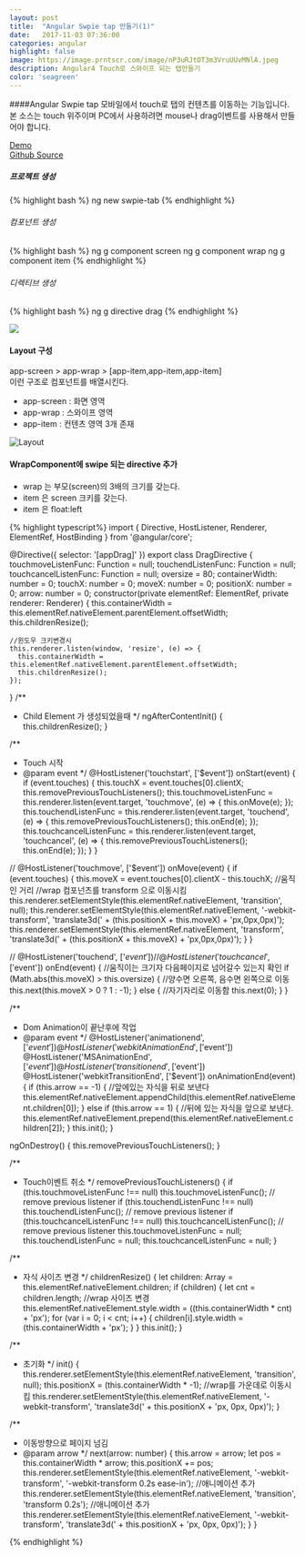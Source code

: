 ```yaml
---
layout: post
title:  "Angular Swpie tap 만들기(1)"
date:   2017-11-03 07:36:00
categories: angular
highlight: false
image: https://image.prntscr.com/image/nP3uRJtOT3m3VruUUvMNlA.jpeg
description: Angular4 Touch로 스와이프 되는 탭만들기 
color: 'seagreen'
---
```


####Angular Swpie tap
모바일에서 touch로 탭의 컨텐츠를 이동하는 기능입니다.  
본 소스는 touch 위주이며 PC에서 사용하려면 mouse나 drag이벤트를 사용해서 만들어야 합니다.  

[Demo](https://embed.plnkr.co/ykm8dl/)  
[Github Source](https://github.com/lomi525/swipe-tab)
 

##### 프로젝트 생성
{% highlight bash %}
ng new swpie-tab
{% endhighlight %}

###### 컴포넌트 생성
{% highlight bash %}
ng g component screen
ng g component wrap
ng g component item
{% endhighlight %}

###### 디렉티브 생성
{% highlight bash %}
ng g directive drag
{% endhighlight %}


![](https://image.prntscr.com/image/QpYXHt7aRSmYY2TRxNjK3A.jpeg)

#### Layout 구성
app-screen > app-wrap > [app-item,app-item,app-item]  
이런 구조로 컴포넌트를 배열시킨다.

- app-screen : 화면 영역
- app-wrap : 스와이프 영역 
- app-item : 컨텐츠 영역 3개 존재

![Layout](https://image.prntscr.com/image/oX-QzhbZTTKuZae0DzUS6A.jpeg)

#### WrapComponent에 swipe 되는 directive 추가
- wrap 는 부모(screen)의 3배의 크기를 갖는다.
- item 은 screen 크키를 갖는다.
- item 은 float:left

{% highlight typescript%}
 import { Directive, HostListener, Renderer, ElementRef, HostBinding } from '@angular/core';

@Directive({
  selector: '[appDrag]'
})
export class DragDirective {
  touchmoveListenFunc: Function = null;
  touchendListenFunc: Function = null;
  touchcancelListenFunc: Function = null;
  oversize = 80;
  containerWidth: number = 0;
  touchX: number = 0;
  moveX: number = 0;
  positionX: number = 0;
  arrow: number = 0;
  constructor(private elementRef: ElementRef, private renderer: Renderer) {
    this.containerWidth = this.elementRef.nativeElement.parentElement.offsetWidth;
    this.childrenResize();

    //윈도우 크키변경시
    this.renderer.listen(window, 'resize', (e) => {
      this.containerWidth = this.elementRef.nativeElement.parentElement.offsetWidth;
      this.childrenResize();
    });
  }
  /**
   * Child Element 가 생성되었을때 
   */
  ngAfterContentInit() {
    this.childrenResize();
  }

  /**
   * Touch  시작
   * @param event 
   */
  @HostListener('touchstart', ['$event'])
  onStart(event) {
    if (event.touches) {
      this.touchX = event.touches[0].clientX;
      this.removePreviousTouchListeners();
      this.touchmoveListenFunc = this.renderer.listen(event.target, 'touchmove', (e) => { this.onMove(e); });
      this.touchendListenFunc = this.renderer.listen(event.target, 'touchend', (e) => { this.removePreviousTouchListeners(); this.onEnd(e); });
      this.touchcancelListenFunc = this.renderer.listen(event.target, 'touchcancel', (e) => { this.removePreviousTouchListeners(); this.onEnd(e); });
    }
  }

  // @HostListener('touchmove', ['$event'])
  onMove(event) {
    if (event.touches) {
      this.moveX = event.touches[0].clientX - this.touchX;      //움직인 거리
      //wrap 컴포넌츠를 transform 으로 이동시킴
      this.renderer.setElementStyle(this.elementRef.nativeElement, 'transition', null);
      this.renderer.setElementStyle(this.elementRef.nativeElement, '-webkit-transform', 'translate3d(' + (this.positionX + this.moveX) + 'px,0px,0px)');
      this.renderer.setElementStyle(this.elementRef.nativeElement, 'transform', 'translate3d(' + (this.positionX + this.moveX) + 'px,0px,0px)');
    }
  }


  // @HostListener('touchend', ['$event'])     
  // @HostListener('touchcancel', ['$event']) 
  onEnd(event) {
          //움직이는 크기자 다음페이지로 넘어갈수 있는지 확인
    if (Math.abs(this.moveX) > this.oversize) {
            //양수면 오른쪽, 음수면 왼쪽으로 이동
      this.next(this.moveX > 0 ? 1 : -1);
    }
    else {
        //자기자리로 이동함
        this.next(0);
    }
  }


  /**
   * Dom Animation이 끝난후에 작업
   * @param event 
   */
  @HostListener('animationend', ['$event'])
  @HostListener('webkitAnimationEnd', ['$event'])
  @HostListener('MSAnimationEnd', ['$event'])
  @HostListener('transitionend', ['$event'])
  @HostListener('webkitTransitionEnd', ['$event'])
  onAnimationEnd(event) {
    if (this.arrow == -1) {
      //앞에있는 자식을 뒤로 보낸다
      this.elementRef.nativeElement.appendChild(this.elementRef.nativeElement.children[0]);
    } else if (this.arrow == 1) {
      //뒤에 있는 자식을 앞으로 보낸다.
      this.elementRef.nativeElement.prepend(this.elementRef.nativeElement.children[2]);
    }
    this.init();
  }


  ngOnDestroy() {
    this.removePreviousTouchListeners();
  }

  /**
   * Touch이벤트 취소
   */
  removePreviousTouchListeners() {
    if (this.touchmoveListenFunc !== null)
      this.touchmoveListenFunc();             // remove previous listener
    if (this.touchendListenFunc !== null)
      this.touchendListenFunc();              // remove previous listener
    if (this.touchcancelListenFunc !== null)
      this.touchcancelListenFunc();           // remove previous listener
    this.touchmoveListenFunc = null;
    this.touchendListenFunc = null;
    this.touchcancelListenFunc = null;
  }

  /**
   * 자식 사이즈 변경
   */
  childrenResize() {
    let children: Array<any> = this.elementRef.nativeElement.children;
    if (children) {
      let cnt = children.length;
      //wrap 사이즈 변경
      this.elementRef.nativeElement.style.width = ((this.containerWidth * cnt) + 'px');
      for (var i = 0; i < cnt; i++) {
        children[i].style.width = (this.containerWidth + 'px');
      }
    }
    this.init();
  }

  /**
   * 초기화 
   */
  init() {
    this.renderer.setElementStyle(this.elementRef.nativeElement, 'transition', null);
    this.positionX = (this.containerWidth * -1);
    //wrap를 가운데로 이동시킴
    this.renderer.setElementStyle(this.elementRef.nativeElement, '-webkit-transform', 'translate3d(' + this.positionX + 'px, 0px, 0px)');
  }

  /**
   * 이동방향으로 페이지 넘김
   * @param arrow 
   */
  next(arrow: number) {
    this.arrow = arrow;
    let pos = this.containerWidth * arrow;
    this.positionX += pos;
    this.renderer.setElementStyle(this.elementRef.nativeElement, '-webkit-transform', '-webkit-transform 0.2s ease-in'); //애니메이션 추가
    this.renderer.setElementStyle(this.elementRef.nativeElement, 'transition', 'transform 0.2s');       //애니메이션 추가
    this.renderer.setElementStyle(this.elementRef.nativeElement, '-webkit-transform', 'translate3d(' + this.positionX + 'px, 0px, 0px)');
  }
}

{% endhighlight %}

